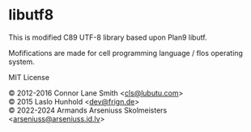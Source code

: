 # libutf8

This is modified C89 UTF-8 library based upon Plan9 libutf.

Mofifications are made for cell programming language / flos operating system.

MIT License

© 2012-2016 Connor Lane Smith \<cls@lubutu.com\><br>
© 2015 Laslo Hunhold \<dev@frign.de\><br>
© 2022-2024 Armands Arseniuss Skolmeisters \<arseniuss@arseniuss.id.lv\><br>
